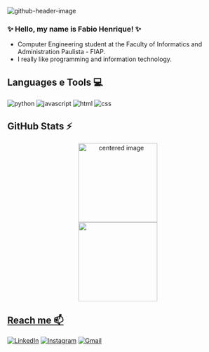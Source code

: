 ![github-header-image](https://github.com/user-attachments/assets/c2390b0f-5063-4e63-8302-d9395ed5c6a5)
<br>
### ✨ Hello, my name is Fabio Henrique! ✨
- Computer Engineering student at the Faculty of Informatics and Administration Paulista - FIAP.
- I really like programming and information technology.

## Languages e Tools 💻
<div style="display: inline">
  <img align="center" alt="python" src="https://img.shields.io/badge/Python-3776AB?style=for-the-badge&logo=python&logoColor=white" />
  <img align="center" alt="javascript" src="https://img.shields.io/badge/JavaScript-F7DF1E?style=for-the-badge&logo=javascript&logoColor=black" />
  <img align="center" alt="html" src="https://img.shields.io/badge/HTML-E34F26?style=for-the-badge&logo=html5&logoColor=white" />
  <img align="center" alt="css" src="https://img.shields.io/badge/CSS-1572B6?style=for-the-badge&logo=css3&logoColor=white" />

  

  
</div><br/>

## GitHub Stats ⚡
<div>
  <a href="https://github.com/fabiofariasss">
  <center>
    <img height="180em" src="https://github-readme-stats.vercel.app/api?username=fabiofariasss&show_icons=false&theme=radical&include_all_commits=true&count_private=true" alt="centered image">
  </center>
  <center>  
    <img height="180em" src="https://github-readme-stats.vercel.app/api/top-langs/?username=fabiofariasss&layout=compact&langs_count=7&theme=radical"/> 
  </center>
</div>

## Reach me 📫
[![LinkedIn](https://img.shields.io/badge/LinkedIn-0077B5?style=for-the-badge&logo=linkedin&logoColor=white)](https://www.linkedin.com/in/fabio-henrique-santos-farias-221076274/)
[![Instagram](https://img.shields.io/badge/Instagram-E4405F?style=for-the-badge&logo=instagram&logoColor=white)](https://www.instagram.com/_fabiofariass/) 
[![Gmail](https://img.shields.io/badge/-fabio.farias178@gmail.com-D14836?style=for-the-badge&logo=gmail&logoColor=white&link=mailto:fabio.farias178@gmail.com)](mailto:fabio.farias178@gmail.com)

  
  
